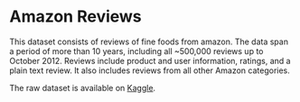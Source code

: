 # Amazon Reviews

This dataset consists of reviews of fine foods from amazon. The data span a period of more than 10 years, including all ~500,000 reviews up to October 2012. Reviews include product and user information, ratings, and a plain text review. It also includes reviews from all other Amazon categories.

The raw dataset is available on [Kaggle](https://www.kaggle.com/snap/amazon-fine-food-reviews).
